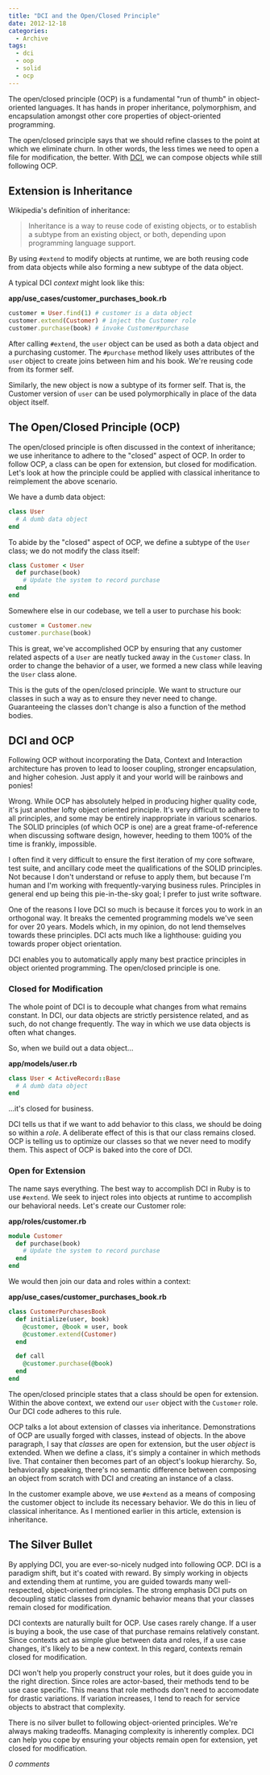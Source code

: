 ```yaml
---
title: "DCI and the Open/Closed Principle"
date: 2012-12-18
categories:
  - Archive
tags:
  - dci
  - oop
  - solid
  - ocp
---
```


The open/closed principle (OCP) is a fundamental "run of thumb" in object-oriented languages. It has hands in proper inheritance, polymorphism, and encapsulation amongst other core properties of object-oriented programming.

The open/closed principle says that we should refine classes to the point at which we eliminate churn. In other words, the less times we need to open a file for modification, the better. With <a href="/archives/2012-01-24-the-right-way-to-code-dci-in-ruby/" target="_blank">DCI</a>, we can compose objects while still following OCP.

## Extension is Inheritance

Wikipedia's definition of inheritance:

> Inheritance is a way to reuse code of existing objects, or to establish a subtype from an existing object, or both, depending upon programming language support.

By using `#extend` to modify objects at runtime, we are both reusing code from data objects while also forming a new subtype of the data object.

A typical DCI *context* might look like this:

**app/use_cases/customer_purchases_book.rb**

```ruby
customer = User.find(1) # customer is a data object
customer.extend(Customer) # inject the Customer role
customer.purchase(book) # invoke Customer#purchase
```

After calling `#extend`, the `user` object can be used as both a data object and a purchasing customer. The `#purchase` method likely uses attributes of the `user` object to create joins between him and his book. We're reusing code from its former self.

Similarly, the new object is now a subtype of its former self. That is, the Customer version of `user` can be used polymorphically in place of the data object itself.

## The Open/Closed Principle (OCP)

The open/closed principle is often discussed in the context of inheritance; we use inheritance to adhere to the "closed" aspect of OCP. In order to follow OCP, a class can be open for extension, but closed for modification. Let's look at how the principle could be applied with classical inheritance to reimplement the above scenario.

We have a dumb data object:

```ruby
class User
  # A dumb data object
end
```

To abide by the "closed" aspect of OCP, we define a subtype of the `User` class; we do not modify the class itself:

```ruby
class Customer < User
  def purchase(book)
    # Update the system to record purchase
  end
end
```

Somewhere else in our codebase, we tell a user to purchase his book:

```ruby
customer = Customer.new
customer.purchase(book)
```

This is great, we've accomplished OCP by ensuring that any customer related aspects of a `User` are neatly tucked away in the `Customer` class. In order to change the behavior of a user, we formed a new class while leaving the `User` class alone.

This is the guts of the open/closed principle. We want to structure our classes in such a way as to ensure they never need to change. Guaranteeing the classes don't change is also a function of the method bodies.

## DCI and OCP

Following OCP without incorporating the Data, Context and Interaction architecture has proven to lead to looser coupling, stronger encapsulation, and higher cohesion. Just apply it and your world will be rainbows and ponies!

Wrong. While OCP has absolutely helped in producing higher quality code, it's just another lofty object oriented principle. It's very difficult to adhere to all principles, and some may be entirely inappropriate in various scenarios. The SOLID principles (of which OCP is one) are a great frame-of-reference when discussing software design, however, heeding to them 100% of the time is frankly, impossible.

I often find it very difficult to ensure the first iteration of my core software, test suite, and ancillary code meet the qualifications of the SOLID principles. Not because I don't understand or refuse to apply them, but because I'm human and I'm working with frequently-varying business rules. Principles in general end up being this pie-in-the-sky goal; I prefer to just write software.

One of the reasons I love DCI so much is because it forces you to work in an orthogonal way. It breaks the cemented programming models we've seen for over 20 years. Models which, in my opinion, do not lend themselves towards these principles. DCI acts much like a lighthouse: guiding you towards proper object orientation.

DCI enables you to automatically apply many best practice principles in object oriented programming. The open/closed principle is one.

### Closed for Modification

The whole point of DCI is to decouple what changes from what remains constant. In DCI, our data objects are strictly persistence related, and as such, do not change frequently. The way in which we use data objects is often what changes.

So, when we build out a data object...

**app/models/user.rb**

```ruby
class User < ActiveRecord::Base
  # A dumb data object
end
```

...it's closed for business.

DCI tells us that if we want to add behavior to this class, we should be doing so within a *role*. A deliberate effect of this is that our class remains closed. OCP is telling us to optimize our classes so that we never need to modify them. This aspect of OCP is baked into the core of DCI.

### Open for Extension

The name says everything. The best way to accomplish DCI in Ruby is to use `#extend`. We seek to inject roles into objects at runtime to accomplish our behavioral needs. Let's create our Customer role:

**app/roles/customer.rb**

```ruby
module Customer
  def purchase(book)
    # Update the system to record purchase
  end
end
```

We would then join our data and roles within a context:

**app/use_cases/customer_purchases_book.rb**

```ruby
class CustomerPurchasesBook
  def initialize(user, book)
    @customer, @book = user, book
    @customer.extend(Customer)
  end

  def call
    @customer.purchase(@book)
  end
end
```

The open/closed principle states that a class should be open for extension. Within the above context, we extend our `user` object with the `Customer` role. Our DCI code adheres to this rule.

OCP talks a lot about extension of classes via inheritance. Demonstrations of OCP are usually forged with classes, instead of objects. In the above paragraph, I say that *classes* are open for extension, but the user *object* is extended. When we define a class, it's simply a container in which methods live. That container then becomes part of an object's lookup hierarchy. So, behaviorally speaking, there's no semantic difference between composing an object from scratch with DCI and creating an instance of a class.

In the customer example above, we use `#extend` as a means of composing the customer object to include its necessary behavior. We do this in lieu of classical inheritance. As I mentioned earlier in this article, extension is inheritance.

## The Silver Bullet

By applying DCI, you are ever-so-nicely nudged into following OCP. DCI is a paradigm shift, but it's coated with reward. By simply working in objects and extending them at runtime, you are guided towards many well-respected, object-oriented principles. The strong emphasis DCI puts on decoupling static classes from dynamic behavior means that your classes remain closed for modification.

DCI contexts are naturally built for OCP. Use cases rarely change. If a user is buying a book, the use case of that purchase remains relatively constant. Since contexts act as simple glue between data and roles, if a use case changes, it's likely to be a new context. In this regard, contexts remain closed for modification.

DCI won't help you properly construct your roles, but it does guide you in the right direction. Since roles are actor-based, their methods tend to be use case specific. This means that role methods don't need to accomodate for drastic variations. If variation increases, I tend to reach for service objects to abstract that complexity.

There is no silver bullet to following object-oriented principles. We're always making tradeoffs. Managing complexity is inherently complex. DCI can help you cope by ensuring your objects remain open for extension, yet closed for modification.

*0 comments*